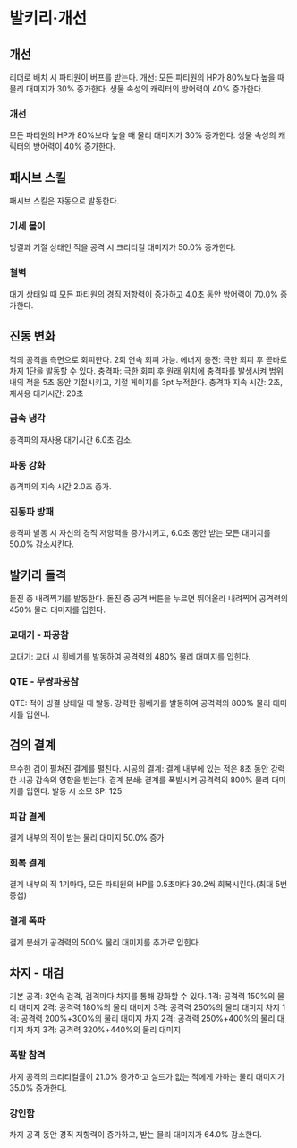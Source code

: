 # 발키리·개선

## 개선

리더로 배치 시 파티원이 버프를 받는다.
개선: 모든 파티원의 HP가 80%보다 높을 때 물리 대미지가 30% 증가한다. 생물 속성의 캐릭터의 방어력이 40% 증가한다.

### 개선

모든 파티원의 HP가 80%보다 높을 때 물리 대미지가 30% 증가한다. 생물 속성의 캐릭터의 방어력이 40% 증가한다.

## 패시브 스킬

패시브 스킬은 자동으로 발동한다.

### 기세 몰이

빙결과 기절 상태인 적을 공격 시 크리티컬 대미지가 50.0% 증가한다.

### 철벽

대기 상태일 때 모든 파티원의 경직 저항력이 증가하고 4.0초 동안 방어력이 70.0% 증가한다.

## 진동 변화

적의 공격을 측면으로 회피한다. 2회 연속 회피 가능.
에너지 충전: 극한 회피 후 곧바로 차지 1단을 발동할 수 있다.
충격파: 극한 회피 후 원래 위치에 충격파를 발생시켜 범위 내의 적을 5초 동안 기절시키고, 기절 게이지를 3pt 누적한다. 충격파 지속 시간: 2초, 재사용 대기시간: 20초

### 급속 냉각

충격파의 재사용 대기시간 6.0초 감소.

### 파동 강화

충격파의 지속 시간 2.0초 증가.

### 진동파 방패

충격파 발동 시 자신의 경직 저항력을 증가시키고, 6.0초 동안 받는 모든 대미지를 50.0% 감소시킨다.

## 발키리 돌격

돌진 중 내려찍기를 발동한다.
돌진 중 공격 버튼을 누르면 뛰어올라 내려찍어 공격력의 450% 물리 대미지를 입힌다.

### 교대기 - 파공참

교대기: 교대 시 횡베기를 발동하여 공격력의 480% 물리 대미지를 입힌다.

### QTE - 무쌍파공참

QTE: 적이 빙결 상태일 때 발동. 강력한 횡베기를 발동하여 공격력의 800% 물리 대미지를 입힌다.

## 검의 결계

무수한 검이 펼쳐진 결계를 펼친다.
시공의 결계: 결계 내부에 있는 적은 8초 동안 강력한 시공 감속의 영향을 받는다.
결계 분쇄: 결계를 폭발시켜 공격력의 800% 물리 대미지를 입힌다.
발동 시 소모 SP: 125

### 파갑 결계

결계 내부의 적이 받는 물리 대미지 50.0% 증가

### 회복 결계

결계 내부의 적 1기마다, 모든 파티원의 HP를 0.5초마다 30.2씩 회복시킨다.(최대 5번 중첩)

### 결계 폭파

결계 분쇄가 공격력의 500% 물리 대미지를 추가로 입힌다.

## 차지 - 대검

기본 공격: 3연속 검격, 검격마다 차지를 통해 강화할 수 있다.
1격: 공격력 150%의 물리 대미지
2격: 공격력 180%의 물리 대미지
3격: 공격력 250%의 물리 대미지
차지 1격: 공격력 200%+300%의 물리 대미지
차지 2격: 공격력 250%+400%의 물리 대미지
차지 3격: 공격력 320%+440%의 물리 대미지

### 폭발 참격

차지 공격의 크리티컬률이 21.0% 증가하고 실드가 없는 적에게 가하는 물리 대미지가 35.0% 증가한다.

### 강인함

차지 공격 동안 경직 저항력이 증가하고, 받는 물리 대미지가 64.0% 감소한다.
